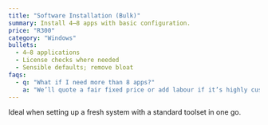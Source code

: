 ```yaml
---
title: "Software Installation (Bulk)"
summary: Install 4–8 apps with basic configuration.
price: "R300"
category: "Windows"
bullets:
  - 4–8 applications
  - License checks where needed
  - Sensible defaults; remove bloat
faqs:
  - q: "What if I need more than 8 apps?"
    a: "We’ll quote a fair fixed price or add labour if it’s highly customised."
---
```

Ideal when setting up a fresh system with a standard toolset in one go.
